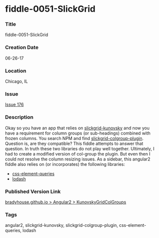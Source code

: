 fiddle-0051-SlickGrid
======

### Title

fiddle-0051-SlickGrid


### Creation Date

06-26-17


### Location

Chicago, IL


### Issue

[Issue 176](https://github.com/bradyhouse/house/issues/176)


### Description

Okay so you have an app that relies on [slickgrid-kunovsky](https://www.npmjs.com/package/slickgrid-kunovsky) and 
now you have a requirement for column groups (or sub-headings) combined with frozen columns. You search NPM and 
find [slickgrid-colgroup-plugin](https://www.npmjs.com/package/slickgrid-colgroup-plugin). 
Question is, are they compatible? This fiddle attempts to answer that question.  In truth these two libraries
do not play well together.  Ultimately, I had to create a modified version of col-group the plugin.  But even
then I could not resolve the column resizing issues. As a sidebar, this angular2 fiddle also relies on (or incorporates)
the following libraries:

*   [css-element-queries](https://www.npmjs.com/package/css-element-queries)
*   [lodash](https://www.npmjs.com/package/lodash)


### Published Version Link

[bradyhouse.github.io > Angular2 > KunovskyGridColGroups](http://bradyhouse.github.io/angular2/fiddle-0051-fiddle-0051-KunovskyGridColGroups)


### Tags

angular2, slickgrid-kunovsky, slickgrid-colgroup-plugin, css-element-queries, lodash
